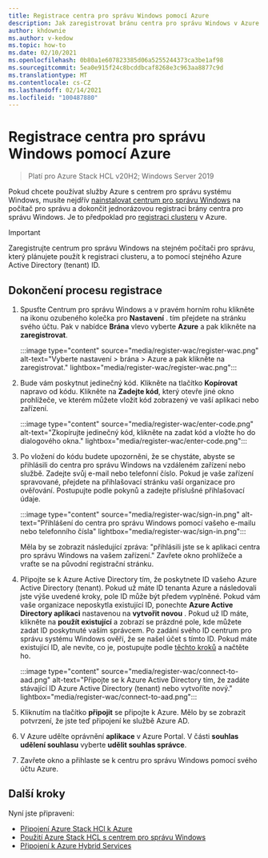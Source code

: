 ```yaml
---
title: Registrace centra pro správu Windows pomocí Azure
description: Jak zaregistrovat bránu centra pro správu Windows v Azure
author: khdownie
ms.author: v-kedow
ms.topic: how-to
ms.date: 02/10/2021
ms.openlocfilehash: 0b80a1e607823385d06a5255244373ca3be1af98
ms.sourcegitcommit: 5ea0e915f24c8bcddbcaf8268e3c963aa8877c9d
ms.translationtype: MT
ms.contentlocale: cs-CZ
ms.lasthandoff: 02/14/2021
ms.locfileid: "100487880"
---
```

# <a name="register-windows-admin-center-with-azure"></a>Registrace centra pro správu Windows pomocí Azure

> Platí pro Azure Stack HCL v20H2; Windows Server 2019

Pokud chcete používat služby Azure s centrem pro správu systému Windows, musíte nejdřív [nainstalovat centrum pro správu Windows](/windows-server/manage/windows-admin-center/deploy/install) na počítač pro správu a dokončit jednorázovou registraci brány centra pro správu Windows. Je to předpoklad pro [registraci clusteru](../deploy/register-with-azure.md) v Azure.

   > [!IMPORTANT]
   > Zaregistrujte centrum pro správu Windows na stejném počítači pro správu, který plánujete použít k registraci clusteru, a to pomocí stejného Azure Active Directory (tenant) ID.

## <a name="complete-the-registration-process"></a>Dokončení procesu registrace

1. Spusťte Centrum pro správu Windows a v pravém horním rohu klikněte na ikonu ozubeného kolečka pro **Nastavení** . tím přejdete na stránku svého účtu. Pak v nabídce **Brána** vlevo vyberte **Azure** a pak klikněte na **zaregistrovat**.

   :::image type="content" source="media/register-wac/register-wac.png" alt-text="Vyberte nastavení > brána > Azure a pak klikněte na zaregistrovat." lightbox="media/register-wac/register-wac.png":::

2. Bude vám poskytnut jedinečný kód. Klikněte na tlačítko **Kopírovat** napravo od kódu. Klikněte na **Zadejte kód**, který otevře jiné okno prohlížeče, ve kterém můžete vložit kód zobrazený ve vaší aplikaci nebo zařízení.

   :::image type="content" source="media/register-wac/enter-code.png" alt-text="Zkopírujte jedinečný kód, klikněte na zadat kód a vložte ho do dialogového okna." lightbox="media/register-wac/enter-code.png":::

3. Po vložení do kódu budete upozorněni, že se chystáte, abyste se přihlásili do centra pro správu Windows na vzdáleném zařízení nebo službě. Zadejte svůj e-mail nebo telefonní číslo. Pokud je vaše zařízení spravované, přejdete na přihlašovací stránku vaší organizace pro ověřování. Postupujte podle pokynů a zadejte příslušné přihlašovací údaje.

   :::image type="content" source="media/register-wac/sign-in.png" alt-text="Přihlášení do centra pro správu Windows pomocí vašeho e-mailu nebo telefonního čísla" lightbox="media/register-wac/sign-in.png":::

   Měla by se zobrazit následující zpráva: "přihlásili jste se k aplikaci centra pro správu Windows na vašem zařízení." Zavřete okno prohlížeče a vraťte se na původní registrační stránku.

4. Připojte se k Azure Active Directory tím, že poskytnete ID vašeho Azure Active Directory (tenant). Pokud už máte ID tenanta Azure a následovali jste výše uvedené kroky, pole ID může být předem vyplněné. Pokud vám vaše organizace neposkytla existující ID, ponechte **Azure Active Directory aplikaci** nastavenou na **vytvořit novou** . Pokud už ID máte, klikněte na **použít existující** a zobrazí se prázdné pole, kde můžete zadat ID poskytnuté vaším správcem. Po zadání svého ID centrum pro správu systému Windows ověří, že se našel účet s tímto ID. Pokud máte existující ID, ale nevíte, co je, postupujte podle [těchto kroků](/azure/active-directory/develop/howto-create-service-principal-portal#get-values-for-signing-in) a načtěte ho.

   :::image type="content" source="media/register-wac/connect-to-aad.png" alt-text="Připojte se k Azure Active Directory tím, že zadáte stávající ID Azure Active Directory (tenant) nebo vytvoříte nový." lightbox="media/register-wac/connect-to-aad.png":::

5. Kliknutím na tlačítko **připojit** se připojte k Azure. Mělo by se zobrazit potvrzení, že jste teď připojení ke službě Azure AD.

6. V Azure udělte oprávnění **aplikace** v Azure Portal. V části **souhlas udělení souhlasu** vyberte **udělit souhlas správce**.

7. Zavřete okno a přihlaste se k centru pro správu Windows pomocí svého účtu Azure.

## <a name="next-steps"></a>Další kroky

Nyní jste připraveni:

- [Připojení Azure Stack HCl k Azure](../deploy/register-with-azure.md)
- [Použití Azure Stack HCL s centrem pro správu Windows](../get-started.md)
- [Připojení k Azure Hybrid Services](/windows-server/manage/windows-admin-center/azure/)